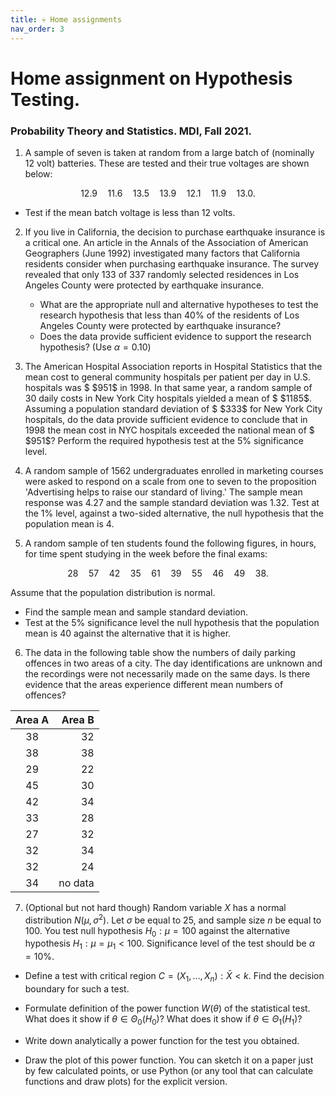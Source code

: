 ```yaml
---
title: 💀 Home assignments
nav_order: 3
---
```


# Home assignment on Hypothesis Testing.

### Probability Theory and Statistics. MDI, Fall 2021.

1. A sample of seven is taken at random from a large batch of (nominally 12 volt) batteries. These are tested and their true voltages are shown below:

$$
12.9 \quad 11.6 \quad 13.5 \quad 13.9 \quad 12.1 \quad 11.9 \quad 13.0.
$$

- Test if the mean batch voltage is less than 12 volts.

2. If you live in California, the decision to purchase earthquake insurance is a critical one. An article in the Annals of the Association of American Geographers (June 1992) investigated many factors that California residents consider when purchasing earthquake insurance. The survey revealed that only $133$ of $337$ randomly selected residences in Los Angeles County were protected by earthquake insurance.

   - What are the appropriate null and alternative hypotheses to test the research hypothesis that less than $40$% of the residents of Los Angeles County were protected by earthquake insurance?
   - Does the data provide sufficient evidence to support the research hypothesis? (Use $\alpha = 0.10$)

3. The American Hospital Association reports in Hospital Statistics that the mean cost to general community hospitals per patient per day in U.S. hospitals was $ \$951$ in $1998$.  In that same year, a random sample of 30 daily costs in New York City hospitals yielded a mean of $ \$1185$.  Assuming a population standard deviation of $ \$333$ for New York City hospitals, do the data provide sufficient evidence to conclude that in $1998$ the mean cost in NYC hospitals exceeded the national mean of $ \$951$?  Perform the required hypothesis test at the $5$% significance level.

4. A random sample of $1562$ undergraduates enrolled in marketing courses were asked to respond on a scale from one to seven to the proposition 'Advertising helps to raise our standard of living.' The sample mean response was $4.27$ and the sample standard deviation was $1.32$. Test at the $1$% level, against a two-sided alternative, the null hypothesis that the population mean is $4$. 


5. A random sample of ten students found the following figures, in hours, for time spent studying in the week before the final exams:

$$
28 \quad 57 \quad 42 \quad 35 \quad 61 \quad 39 \quad 55 \quad 46 \quad 49 \quad 38.
$$


   Assume that the population distribution is normal. 

- Find the sample mean and sample standard deviation.
- Test at the $5$% significance level the null hypothesis that the population mean is $40$ against the alternative that it is higher. 

6. The data in the following table show the numbers of daily parking offences in two areas of a city. The day identifications are unknown and the recordings were not necessarily made on the same days. Is there evidence that the areas experience different mean numbers of offences?

| Area A |  Area B |
| :----: | ------: |
|   38   |      32 |
|   38   |      38 |
|   29   |      22 |
|   45   |      30 |
|   42   |      34 |
|   33   |      28 |
|   27   |      32 |
|   32   |      34 |
|   32   |      24 |
|   34   | no data |

   

7. (Optional but not hard though) 
   Random variable $X$ has a normal distribution $N(\mu, \sigma^2)$. Let $\sigma$ be equal to $25$, and sample size $n$ be equal to $100$. You test null hypothesis $H_0: \mu=100$ against the alternative hypothesis $H_1: \mu = \mu_1 < 100$. Significance level of the test should be $\alpha = 10\%$.  

- Define a test with critical region $C = {(X_1 , \ldots , X_n ) : \bar{X} < k}$. Find the decision boundary for such a test.

- Formulate definition of the power function $W(\theta)$ of the statistical test. What does it show if $\theta \in \Theta_0 (H_0)$? What does it show if $\theta \in \Theta_1 (H_1)$? 
- Write down analytically a power function for the test you obtained.
- Draw the plot of this power function. You can sketch it  on a paper just by few calculated points, or use Python (or any tool that can calculate functions and draw plots) for the explicit version.
